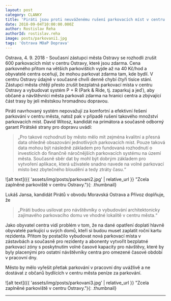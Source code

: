 ```yaml
---
layout: post
category: CLANKY
title: 'Piráti jsou proti neuváženému rušení parkovacích míst v centru Ostravy'
date: 2018-09-04T10:00:00.000Z
author: Rostislav Řeha
authorId: rostislav.reha
image: posts/parkovani1.jpg
tags: 'Ostrava MOaP Doprava'
---
```


Ostrava, 4. 9. 2018 - Současní zástupci města Ostravy se rozhodli zrušit 600 parkovacích míst v centru Ostravy, které jsou zdarma. Cena parkovného přitom na větších parkovištích vyjde až na 40 Kč/hod a obyvatelé centra oceňují, že mohou parkovat zdarma tam, kde bydlí. V centru Ostravy údajně v současné chvíli denně chybí čtyři tisíce stání. Zástupci města chtějí přesto zrušit bezplatná parkovací místa v centru Ostravy a vybudovat systém P + R (Park & Ride, tj. zaparkuj a jeď), aby občané a návštěvníci města parkovali zdarma na hranici centra a zbývající část trasy by jeli městskou hromadnou dopravou.
                      
Piráti navrhovaný systém nepovažují za komfortní a efektivní řešení parkování v centru města, natož pak v případě rušení takového množství parkovacích míst. David Witosz, kandidát na primátora a současně odborný garant Pirátské strany pro dopravu uvádí:
                      
> „Pro takové rozhodnutí by město mělo mít zejména kvalitní a přesná data ohledně obsazování jednotlivých parkovacích míst. Pouze taková data mohou být následně základem pro fundovaná rozhodnutí o investicích do finančně náročnějších parkovacích systému na území města. Současně sběr dat by mohl být dobrým základem pro vytvoření aplikace, která uživatele snadno navede na volné parkovací místo bez zbytečného bloudění a tedy ztráty času.“
                      
![alt text]({{ 'assets/img/posts/parkovani2.jpg' | relative_url }} "Zcela zaplněné parkoviště v centru Ostravy."){: .thumbnail}

Lukáš Jansa, kandidát Pirátů v obvodu Moravská Ostrava a Přívoz doplňuje, že 
                      
> „Piráti budou usilovat pro návštěvníky o vybudování architektonicky zajímavého parkovacího domu ve vhodné lokalitě v centru města.“
                      
Jako obyvatel centra vidí problém v tom, že na dané opatření doplatí hlavně obyvatelé parkující u svých domů, kteří si budou muset zaplatit roční kartu rezidenta. Přitom by postačilo vybudovat nová parkovací místa v zástavbách a současně pro rezidenty a abonenty vytvořit bezplatné parkovací zóny s poskytnutím volné časové kapacity pro návštěvy, které by byly placenými pro ostatní návštěvníky centra pro omezené časové období v pracovní dny.
                      
Město by mělo vyřešit přetlak parkování v pracovní dny uvážlivě a ne dostávat z občanů bydlících v centru města peníze za parkování. 

![alt text]({{ 'assets/img/posts/parkovani3.jpg' | relative_url }} "Zcela zaplněné parkoviště v centru Ostravy."){: .thumbnail}

- - -
